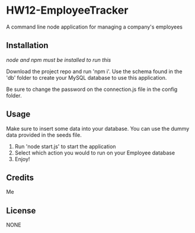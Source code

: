 # HW12-EmployeeTracker
A command line node application for managing a company's employees

## Installation
*node and npm must be installed to run this*

Download the project repo and run 'npm i'.
Use the schema found in the 'db' folder to create your MySQL database to use this application.

Be sure to change the password on the connection.js file in the config folder.

## Usage 

Make sure to insert some data into your database. You can use the dummy data provided in the seeds file.

1. Run 'node start.js' to start the application
2. Select which action you would to run on your Employee database
3. Enjoy!



## Credits

Me

## License

NONE
